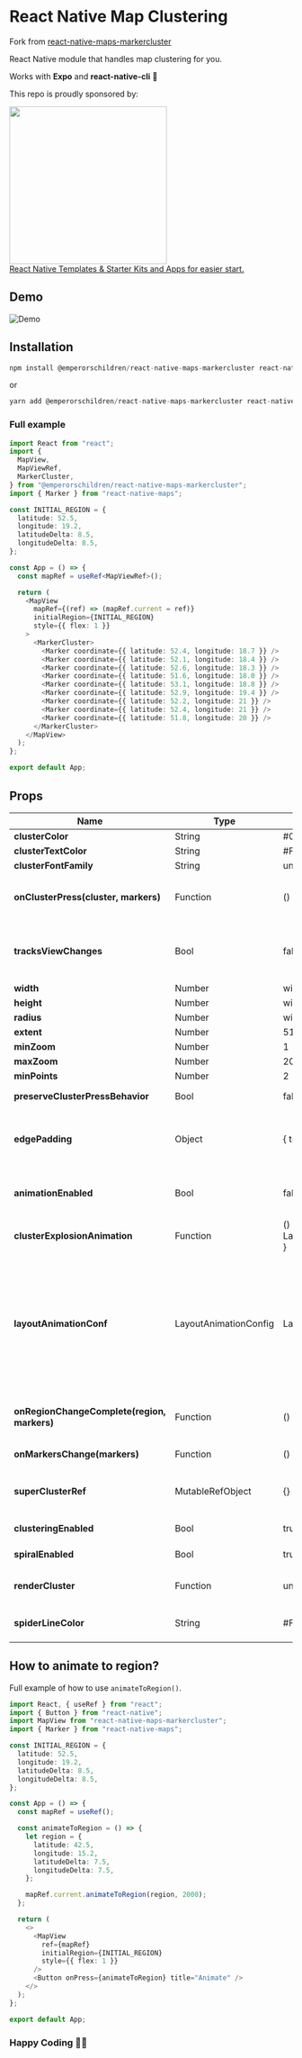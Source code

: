 # React Native Map Clustering

Fork from <a href="https://github.com/nam3886/react-native-maps-markercluster" target="_blank">react-native-maps-markercluster</a>

React Native module that handles map clustering for you.

Works with **Expo** and **react-native-cli** 🚀

This repo is proudly sponsored by:

<a href="https://reactnativemarket.com/" rel="nofollow" target="_blank">
  <img src="https://raw.githubusercontent.com/venits/react-native-market/master/assets/banner.png" width="280"><br />
  React Native Templates & Starter Kits and Apps for easier start.
</a>

## Demo

![Demo](https://media2.giphy.com/media/v1.Y2lkPTc5MGI3NjExMTQ1ZGE1M2YxOTFjYjM3ZGZmNDQ2OGY3MWE4OWY1ZDhhMDNiYzM5NyZlcD12MV9pbnRlcm5hbF9naWZzX2dpZklkJmN0PWc/oMB8CsXvoACos9b6wu/giphy.gif)

## Installation

```ts
npm install @emperorschildren/react-native-maps-markercluster react-native-maps --save
```

or

```ts
yarn add @emperorschildren/react-native-maps-markercluster react-native-maps
```

### Full example

```ts
import React from "react";
import {
  MapView,
  MapViewRef,
  MarkerCluster,
} from "@emperorschildren/react-native-maps-markercluster";
import { Marker } from "react-native-maps";

const INITIAL_REGION = {
  latitude: 52.5,
  longitude: 19.2,
  latitudeDelta: 8.5,
  longitudeDelta: 8.5,
};

const App = () => {
  const mapRef = useRef<MapViewRef>();

  return (
    <MapView
      mapRef={(ref) => (mapRef.current = ref)}
      initialRegion={INITIAL_REGION}
      style={{ flex: 1 }}
    >
      <MarkerCluster>
        <Marker coordinate={{ latitude: 52.4, longitude: 18.7 }} />
        <Marker coordinate={{ latitude: 52.1, longitude: 18.4 }} />
        <Marker coordinate={{ latitude: 52.6, longitude: 18.3 }} />
        <Marker coordinate={{ latitude: 51.6, longitude: 18.0 }} />
        <Marker coordinate={{ latitude: 53.1, longitude: 18.8 }} />
        <Marker coordinate={{ latitude: 52.9, longitude: 19.4 }} />
        <Marker coordinate={{ latitude: 52.2, longitude: 21 }} />
        <Marker coordinate={{ latitude: 52.4, longitude: 21 }} />
        <Marker coordinate={{ latitude: 51.8, longitude: 20 }} />
      </MarkerCluster>
    </MapView>
  );
};

export default App;
```

## Props

| Name                                        | Type                  | Default                                                                                  | Note                                                                                                                                                                                                                            |                                                                                                                     |
| ------------------------------------------- | --------------------- | ---------------------------------------------------------------------------------------- | ------------------------------------------------------------------------------------------------------------------------------------------------------------------------------------------------------------------------------- | ------------------------------------------------------------------------------------------------------------------- |
| **clusterColor**                            | String                | #00B386                                                                                  | Background color of cluster.                                                                                                                                                                                                    |                                                                                                                     |
| **clusterTextColor**                        | String                | #FFFFFF                                                                                  | Color of text in cluster.                                                                                                                                                                                                       |                                                                                                                     |
| **clusterFontFamily**                       | String                | undefined                                                                                | Font family of text in cluster.                                                                                                                                                                                                 |                                                                                                                     |
| **onClusterPress(cluster, markers)**        | Function              | () => {}                                                                                 | Allows you to control cluster on click event. Function returns information about cluster and its markers.                                                                                                                       |                                                                                                                     |
| **tracksViewChanges**                       | Bool                  | false                                                                                    | Sets whether the cluster markers should track view changes. It's turned off by default to improve cluster markers performance.                                                                                                  |                                                                                                                     |
| **width**                                   | Number                | window width                                                                             | map's width.                                                                                                                                                                                                                    |                                                                                                                     |
| **height**                                  | Number                | window height                                                                            | map's height.                                                                                                                                                                                                                   |                                                                                                                     |
| **radius**                                  | Number                | window.width \* 6%                                                                       | [SuperCluster radius](https://github.com/mapbox/supercluster#options).                                                                                                                                                          |                                                                                                                     |
| **extent**                                  | Number                | 512                                                                                      | [SuperCluster extent](https://github.com/mapbox/supercluster#options).                                                                                                                                                          |                                                                                                                     |
| **minZoom**                                 | Number                | 1                                                                                        | [SuperCluster minZoom](https://github.com/mapbox/supercluster#options).                                                                                                                                                         |                                                                                                                     |
| **maxZoom**                                 | Number                | 20                                                                                       | [SuperCluster maxZoom](https://github.com/mapbox/supercluster#options).                                                                                                                                                         |                                                                                                                     |
| **minPoints**                               | Number                | 2                                                                                        | [SuperCluster minPoints](https://github.com/mapbox/supercluster#options).                                                                                                                                                       |                                                                                                                     |
| **preserveClusterPressBehavior**            | Bool                  | false                                                                                    | If set to true, after clicking on cluster it will not be zoomed.                                                                                                                                                                |                                                                                                                     |
| **edgePadding**                             | Object                | { top: 50, left: 50, bottom: 50, right: 50 }                                             | Edge padding for [react-native-maps's](https://github.com/react-community/react-native-maps/blob/master/docs/mapview.md#methods) `fitToCoordinates` method, called in `onClusterPress` for fitting to pressed cluster children. |                                                                                                                     |
| **animationEnabled**                        | Bool                  | false                                                                                    | Animate imploding/exploding of clusters' markers and clusters size change. **Works only on iOS**.                                                                                                                               |                                                                                                                     |
| **clusterExplosionAnimation**               | Function              | () => { if (Platform.OS === 'ios') LayoutAnimation.configureNext(layoutAnimationConf!) } |                                                                                                                                                                                                                                 |                                                                                                                     |
| **layoutAnimationConf**                     | LayoutAnimationConfig | LayoutAnimation.Presets.spring                                                           | `LayoutAnimation.Presets.spring`                                                                                                                                                                                                | Custom Layout animation configuration object for clusters animation during implode / explode **Works only on iOS**. |
| **onRegionChangeComplete(region, markers)** | Function              | () => {}                                                                                 | Called when map's region changes. In return you get current region and markers data.                                                                                                                                            |                                                                                                                     |
| **onMarkersChange(markers)**                | Function              | () => {}                                                                                 | Called when markers change. In return you get markers data.                                                                                                                                                                     |                                                                                                                     |
| **superClusterRef**                         | MutableRefObject      | {}                                                                                       | Return reference to `supercluster` library. You can read more about options it has [here.](https://github.com/mapbox/supercluster)                                                                                              |                                                                                                                     |
| **clusteringEnabled**                       | Bool                  | true                                                                                     | Set true to enable and false to disable clustering.                                                                                                                                                                             |                                                                                                                     |
| **spiralEnabled**                           | Bool                  | true                                                                                     | Set true to enable and false to disable spiral view.                                                                                                                                                                            |                                                                                                                     |
| **renderCluster**                           | Function              | undefined                                                                                | Enables you to render custom cluster with custom styles and logic.                                                                                                                                                              |                                                                                                                     |
| **spiderLineColor**                         | String                | #FF0000                                                                                  | Enables you to set color of spider line which joins spiral location with center location.                                                                                                                                       |                                                                                                                     |

## How to animate to region?

Full example of how to use `animateToRegion()`.

```ts
import React, { useRef } from "react";
import { Button } from "react-native";
import MapView from "react-native-maps-markercluster";
import { Marker } from "react-native-maps";

const INITIAL_REGION = {
  latitude: 52.5,
  longitude: 19.2,
  latitudeDelta: 8.5,
  longitudeDelta: 8.5,
};

const App = () => {
  const mapRef = useRef();

  const animateToRegion = () => {
    let region = {
      latitude: 42.5,
      longitude: 15.2,
      latitudeDelta: 7.5,
      longitudeDelta: 7.5,
    };

    mapRef.current.animateToRegion(region, 2000);
  };

  return (
    <>
      <MapView
        ref={mapRef}
        initialRegion={INITIAL_REGION}
        style={{ flex: 1 }}
      />
      <Button onPress={animateToRegion} title="Animate" />
    </>
  );
};

export default App;
```

### Happy Coding 💖🚀
